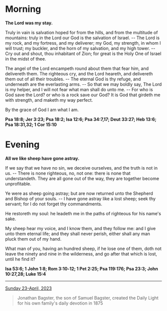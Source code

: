 # Morning

**The Lord was my stay.**
 
Truly in vain is salvation hoped for from the hills, and from the multitude of mountains: truly in the Lord our God is the salvation of Israel. -- The Lord is my rock, and my fortress, and my deliverer; my God, my strength, in whom I will trust; my buckler, and the horn of my salvation, and my high tower. -- Cry out and shout, thou inhabitant of Zion; for great is the Holy One of Israel in the midst of thee.
 
The angel of the Lord encampeth round about them that fear him, and delivereth them. The righteous cry, and the Lord heareth, and delivereth them out of all their troubles. -- The eternal God is thy refuge, and underneath are the everlasting arms. -- So that we may boldly say, The Lord is my helper, and I will not fear what man shall do unto me. -- For who is God save the Lord? or who is a rock save our God? It is God that girdeth me with strength, and maketh my way perfect.
 
By the grace of God I am what I am.  

**Psa 18:8; Jer 3:23; Psa 18:2; Isa 12:6; Psa 34:7,17; Deut 33:27; Heb 13:6; Psa 18:31,32; 1 Cor 15:10**

# Evening

**All we like sheep have gone astray.**
 
If we say that we have no sin, we deceive ourselves, and the truth is not in us. -- There is none righteous, no, not one: there is none that understandeth. They are all gone out of the way, they are together become unprofitable.
 
Ye were as sheep going astray; but are now returned unto the Shepherd and Bishop of your souls. -- I have gone astray like a lost sheep; seek thy servant; for I do not forget thy commandments.
 
He restoreth my soul: he leadeth me in the paths of righteous for his name's sake.
 
My sheep hear my voice, and I know them, and they follow me: and I give unto them eternal life; and they shall never perish, either shall any man pluck them out of my hand.
 
What man of you, having an hundred sheep, if he lose one of them, doth not leave the ninety and nine in the wilderness, and go after that which is lost, until he find it?  

**Isa 53:6; 1 John 1:8; Rom 3:10‑12; 1 Pet 2:25; Psa 119:176; Psa 23:3; John 10:27,28; Luke 15:4**

---

[Sunday 23-April, 2023](https://t.me/s/daily_light)

> Jonathan Bagster, the son of Samuel Bagster, created the Daily Light for his own family's daily devotion in 1875

